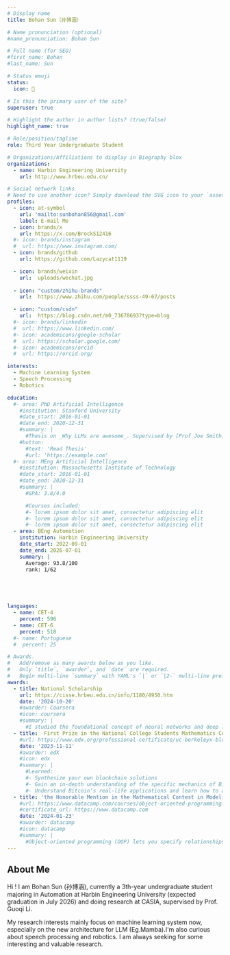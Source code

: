 ```yaml
---
# Display name
title: Bohan Sun（孙博涵）

# Name pronunciation (optional)
#name_pronunciation: Bohan Sun

# Full name (for SEO)
#first_name: Bohan
#last_name: Sun

# Status emoji
status:
  icon: 🥳

# Is this the primary user of the site?
superuser: true

# Highlight the author in author lists? (true/false)
highlight_name: true

# Role/position/tagline
role: Third Year Undergraduate Student

# Organizations/Affiliations to display in Biography blox
organizations:
  - name: Harbin Engineering University
    url: http://www.hrbeu.edu.cn/

# Social network links
# Need to use another icon? Simply download the SVG icon to your `assets/media/icons/` folder.
profiles:
  - icon: at-symbol
    url: 'mailto:sunbohan856@gmail.com'
    label: E-mail Me
  - icon: brands/x
    url: https://x.com/BrockS12416
  #- icon: brands/instagram
  #  url: https://www.instagram.com/
  - icon: brands/github
    url: https://github.com/Lazycat1119

  - icon: brands/weixin
    url:  uploads/wechat.jpg
  
  - icon: "custom/zhihu-brands"
    url:  https://www.zhihu.com/people/ssss-49-67/posts 

  - icon: "custom/csdn"
    url:  https://blog.csdn.net/m0_73678693?type=blog   
  #- icon: brands/linkedin
  #  url: https://www.linkedin.com/
  #- icon: academicons/google-scholar
  #  url: https://scholar.google.com/
  #- icon: academicons/orcid
  #  url: https://orcid.org/

interests:
  - Machine Learning System
  - Speech Processing
  - Robotics

education:
  #- area: PhD Artificial Intelligence
    #institution: Stanford University
    #date_start: 2016-01-01
    #date_end: 2020-12-31
    #summary: |
      #Thesis on _Why LLMs are awesome_. Supervised by [Prof Joe Smith](https://example.com). Presented papers at 5 IEEE conferences with the #contributions being published in 2 Springer journals.
    #button:
      #text: 'Read Thesis'
      #url: 'https://example.com'
  #- area: MEng Artificial Intelligence
    #institution: Massachusetts Institute of Technology
    #date_start: 2016-01-01
    #date_end: 2020-12-31
    #summary: |
      #GPA: 3.8/4.0

      #Courses included:
      #- lorem ipsum dolor sit amet, consectetur adipiscing elit
      #- lorem ipsum dolor sit amet, consectetur adipiscing elit
      #- lorem ipsum dolor sit amet, consectetur adipiscing elit
  - area: BEng Automation
    institution: Harbin Engineering University
    date_start: 2022-09-01
    date_end: 2026-07-01
    summary: |
      Average: 93.8/100
      rank: 1/62

  



languages:
  - name: CET-4
    percent: 596
  - name: CET-6
    percent: 518
  #- name: Portuguese
  #  percent: 25

# Awards.
#   Add/remove as many awards below as you like.
#   Only `title`, `awarder`, and `date` are required.
#   Begin multi-line `summary` with YAML's `|` or `|2-` multi-line prefix and indent 2 spaces below.
awards:
  - title: National Scholarship
    url: https://cisse.hrbeu.edu.cn/info/1180/4950.htm
    date: '2024-10-20'
    #awarder: Coursera
    #icon: coursera
    #summary: |
      #I studied the foundational concept of neural networks and deep learning. By the end, I was familiar with the significant technological trends driving the rise of deep learning; build, train, and apply fully connected deep neural networks; implement efficient (vectorized) neural networks; identify key parameters in a neural network’s architecture; and apply deep learning to your own applications.
  - title:  First Prize in the National College Students Mathematics Competition
    #url: https://www.edx.org/professional-certificate/uc-berkeleyx-blockchain-fundamentals
    date: '2023-11-11'
    #awarder: edX
    #icon: edx
    #summary: |
      #Learned:
      #- Synthesize your own blockchain solutions
      #- Gain an in-depth understanding of the specific mechanics of Bitcoin
      #- Understand Bitcoin’s real-life applications and learn how to attack and destroy Bitcoin, Ethereum, smart contracts and Dapps, and alternatives to Bitcoin’s Proof-of-Work consensus algorithm
  - title: 'the Honorable Mention in the Mathematical Contest in Modeling (MCM)'
    #url: https://www.datacamp.com/courses/object-oriented-programming-with-s3-and-r6-in-r
    #certificate_url: https://www.datacamp.com
    date: '2024-01-23'
    #awarder: datacamp
    #icon: datacamp
    #summary: |
      #Object-oriented programming (OOP) lets you specify relationships between functions and the objects that they can act on, helping you manage complexity in your code. This is an intermediate level course, providing an introduction to OOP, using the S3 and R6 systems. S3 is a great day-to-day R programming tool that simplifies some of the functions that you write. R6 is especially useful for industry-specific analyses, working with web APIs, and building GUIs.
---
```


## About Me

Hi ! I am Bohan Sun (孙博涵), currently a 3th-year undergraduate student majoring in Automation at Harbin Engineering University (expected graduation in July 2026) and doing research at CASIA, supervised by Prof. Guoqi Li.

My research interests mainly focus on machine learning system now, especially on the new architecture for LLM (Eg.Mamba).I'm also curious about speech processing and robotics. I am always seeking for some interesting and valuable research.

